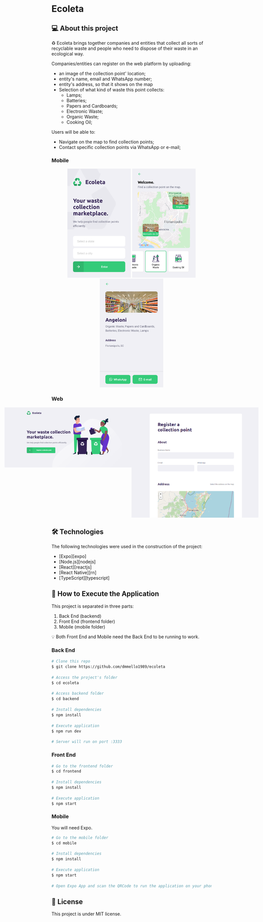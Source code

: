 # Ecoleta

## 💻   About this project

♻️  Ecoleta brings together companies and entities that collect all sorts of recyclable waste and people who need to dispose of their waste in an ecological way.

Companies/entities can register on the web platform by uploading:
- an image of the collection point' location;
- entity's name, email and WhatsApp number;
- entity's address, so that it shows on the map
- Selection of what kind of waste this point collects: 
  - Lamps;
  - Batteries; 
  - Papers and Cardboards;
  - Electronic Waste;
  - Organic Waste;
  - Cooking Oil;

Users will be able to:
- Navigate on the map to find collection points;
- Contact specific collection points via WhatsApp or e-mail;

### Mobile

<p align="center">
  <img alt="Ecoleta" title="#Ecoleta" src=".github/home-mobile.png" width="200px">
  <img alt="Ecoleta" title="#Ecoleta" src=".github/find-mobile.png" width="200px">
  <img alt="Ecoleta" title="#Ecoleta" src=".github/details-mobile.png" width="200px">
</p>

### Web

<p align="center" style="display: flex; align-items: flex-start; justify-content: center;">
  <img alt="Ecoleta" title="#Ecoleta" src=".github/home-web.png" width="400px">

  <img alt="Ecoleta" title="#Ecoleta" src=".github/details-webcrop.png" width="400px">
</p>

## 🛠 Technologies

The following technologies were used in the construction of the project:

- [Expo][expo]
- [Node.js][nodejs]
- [React][reactjs]
- [React Native][rn]
- [TypeScript][typescript]


## 🚀   How to Execute the Application 

This project is separated in three parts:
1. Back End (backend) 
2. Front End (frontend folder)
3. Mobile (mobile folder)

💡   Both Front End and Mobile need the Back End to be running to work.

### Back End

```bash
# Clone this repo
$ git clone https://github.com/dmmello1989/ecoleta

# Access the project's folder
$ cd ecoleta

# Access backend folder
$ cd backend

# Install dependencies
$ npm install

# Execute application
$ npm run dev

# Server will run on port :3333
```

### Front End

```bash
# Go to the frontend folder
$ cd frontend

# Install dependencies
$ npm install

# Execute application
$ npm start
```

### Mobile

You will need Expo.

```bash
# Go to the mobile folder
$ cd mobile

# Install dependencies
$ npm install

# Execute application
$ npm start

# Open Expo App and scan the QRCode to run the application on your phone
```

## 📝   License

This project is under MIT license.
